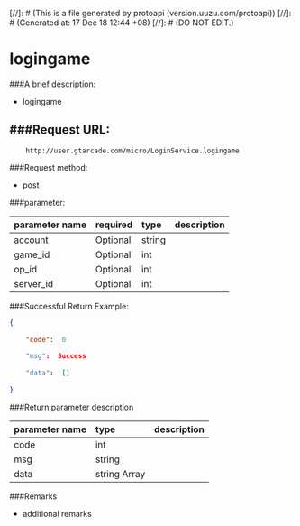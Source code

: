 [//]: # (This is a file generated by protoapi (version.uuzu.com/protoapi))
[//]: # (Generated at: 17 Dec 18 12:44 +08)
[//]: # (DO NOT EDIT.)
      

logingame
=========================

###A brief description:
- logingame

###Request URL:
- 
```URL
    http://user.gtarcade.com/micro/LoginService.logingame
```

###Request method:
- post

###parameter:

| parameter name  | required  | type | description
| :------------ |:--------------- | :-----| :----
| account     | Optional | string |
| game_id     | Optional | int |
| op_id     | Optional | int |
| server_id     | Optional | int |
 
###Successful Return Example:

```json
{
    
    "code":  0 
    
    "msg":  Success 
    
    "data":  [] 
    
}
```

###Return parameter description

| parameter name  | type            | description
| :------------   |:--------------- | :-----
|code       | int | 
|msg       | string | 
|data       | string  Array | 


###Remarks

- additional remarks
